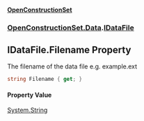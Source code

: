 #### [OpenConstructionSet](index.md 'index')
### [OpenConstructionSet.Data](index.md#OpenConstructionSet_Data 'OpenConstructionSet.Data').[IDataFile](VZv2DiJZ12cg0pjmXrsJmg.md 'OpenConstructionSet.Data.IDataFile')
## IDataFile.Filename Property
The filename of the data file e.g. example.ext  
```csharp
string Filename { get; }
```
#### Property Value
[System.String](https://docs.microsoft.com/en-us/dotnet/api/System.String 'System.String')
